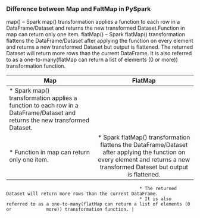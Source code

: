 
### Difference between Map and FaltMap in PySpark

map() – Spark map() transformation applies a function to each row in a DataFrame/Dataset and returns the new transformed Dataset.Function in map can return only one item.
flatMap() – Spark flatMap() transformation flattens the DataFrame/Dataset after applying the function on every element and returns a new transformed Dataset but output is flattened. 
The returned Dataset will return more rows than the current DataFrame. It is also referred to as a one-to-many(flatMap can return a list of elements (0 or more)) transformation function.

| Map        | FlatMap           | 
| ------------- |:-------------:| 
| * Spark map() transformation applies a function to each row in a DataFrame/Dataset and returns the new transformed Dataset.
  * Function in map can return only one item.      | * Spark flatMap() transformation flattens the DataFrame/Dataset after applying the function on every element and returns a new transformed Dataset but output is flattened. 
                                                      * The returned Dataset will return more rows than the current DataFrame. 
                                                      * It is also referred to as a one-to-many(flatMap can return a list of elements (0 or             more)) transformation function. | 
 
 
                                                    
                                                                                                 
